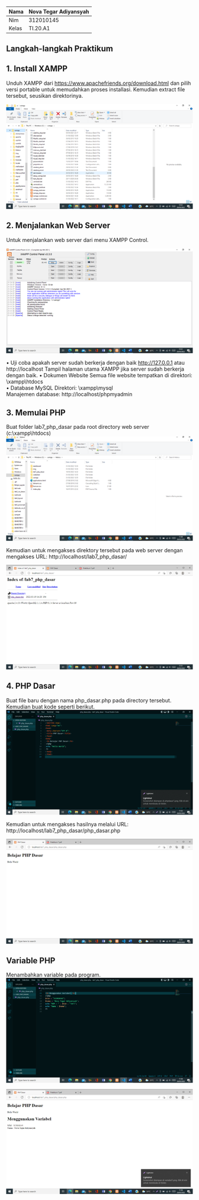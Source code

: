 | Nama      | Nova Tegar Adiyansyah |
| ----------| ---------------------|
| Nim       | 312010145             |
| Kelas     | TI.20.A1              |


## Langkah-langkah Praktikum

## 1. Install XAMPP
Unduh XAMPP dari https://www.apachefriends.org/download.html dan pilih versi 
portable untuk memudahkan proses installasi. Kemudian extract file tersebut, seusikan 
direktorinya.

![Lab7web](img/instal.png) <br>

## 2. Menjalankan Web Server
Untuk menjalankan web server dari menu XAMPP Control.

![Lab7web](img/menjalankan.png)<br>

• Uji coba apakah server sudah berkerja dengan baik
http://127.0.0.1 atau http://localhost
Tampil halaman utama XAMPP jika server sudah berkerja dengan baik.
• Dokumen Website
Semua file website tempatkan di direktori: \xampp\htdocs\
• Database MySQL
Direktori: \xampp\mysql\
Manajemen database: http://localhost/phpmyadmin


## 3. Memulai PHP
Buat folder lab7_php_dasar pada root directory web server (c:\xampp\htdocs)
![Lab7web](img/memulaiphp.png)

Kemudian untuk mengakses direktory tersebut pada web server dengan mengakses URL: 
http://localhost/lab7_php_dasar/

![Lab7web](img/memulaiphp1.png)

## 4. PHP Dasar 
Buat file baru dengan nama php_dasar.php pada directory tersebut. Kemudian buat 
kode seperti berikut.
![Lab7web](img/phpdasar2.png)

Kemudian untuk mengakses hasilnya melalui URL: 
http://localhost/lab7_php_dasar/php_dasar.php

![Lab7web](img/phpdasar1.png)

## Variable PHP 
Menambahkan variable pada program.
![Lab7web](img/variabel1.png)

![Lab7web](img/variabel2.png)
